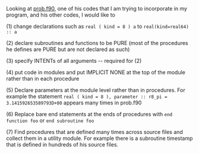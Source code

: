 Looking at [prob.f90](https://people.sc.fsu.edu/~jburkardt/f_src/prob/prob.f90), one of his codes that I am trying to incorporate in my program, and his other codes, I would like to 

(1) change declarations such as 
`real ( kind = 8 ) a` 
to 
`real(kind=real64) :: a`

(2) declare subroutines and functions to be PURE (most of the procedures he defines are PURE but are not declared as such)

(3) specify INTENTs of all arguments -- required for (2)

(4) put code in modules and put IMPLICIT NONE at the top of the module rather than in each procedure

(5) Declare parameters at the module level rather than in procedures. For example the statement 
`real ( kind = 8 ), parameter :: r8_pi = 3.141592653589793D+00`
appears many times in prob.f90

(6) Replace bare end statements at the ends of procedures with `end function foo` or `end subroutine foo`

(7) Find procedures that are defined many times across source files and collect them in a  utility module. For example there is a subroutine timestamp that is defined in hundreds of his source files.
